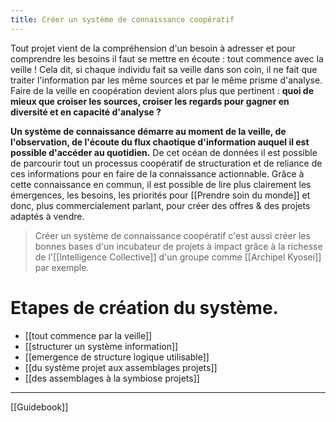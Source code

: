 ```yaml
---
title: Créer un système de connaissance coopératif
---
```


Tout projet vient de la compréhension d'un besoin à adresser et pour comprendre les besoins il faut se mettre en écoute : tout commence avec la veille !
Cela dit, si chaque individu fait sa veille dans son coin, il ne fait que traiter l'information par les même sources et par le même prisme d'analyse. Faire de la veille en coopération devient alors plus que pertinent : **quoi de mieux que croiser les sources, croiser les regards pour gagner en diversité et en capacité d'analyse ?**

**Un système de connaissance démarre au moment de la veille, de l'observation, de l'écoute du flux chaotique d'information auquel il est possible d'accéder au quotidien.** De cet océan de données il est possible de parcourir tout un processus coopératif de structuration et de reliance de ces informations pour en faire de la connaissance actionnable. 
Grâce à cette connaissance en commun, il est possible de lire plus clairement les émergences, les besoins, les priorités pour [[Prendre soin du monde]] et donc, plus commercialement parlant, pour créer des offres & des projets adaptés à vendre. 

>Créer un système de connaissance coopératif c'est aussi créer les bonnes bases d'un incubateur de projets à impact grâce à la richesse de l'[[Intelligence Collective]] d'un groupe comme [[Archipel Kyosei]] par exemple.

# Etapes de création du système.
- [[tout commence par la veille]]
- [[structurer un système information]]
- [[emergence de structure logique utilisable]]
- [[du système projet aux assemblages projets]]
- [[des assemblages à la symbiose projets]]

---
[[Guidebook]]